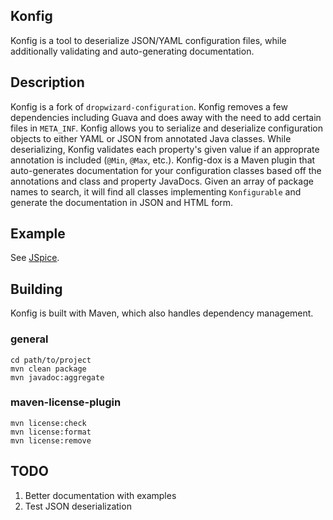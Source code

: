 ## Konfig

Konfig is a tool to deserialize JSON/YAML configuration files, while additionally validating and auto-generating documentation.

## Description

Konfig is a fork of `dropwizard-configuration`. Konfig removes a few dependencies including Guava and does away with the need to add certain files
in `META_INF`. Konfig allows you to serialize and deserialize configuration objects to either YAML or JSON from annotated Java classes. While
deserializing, Konfig validates each property's given value if an approprate annotation is included (`@Min`, `@Max`, etc.). Konfig-dox is a Maven
 plugin that auto-generates documentation for your configuration classes based off the annotations and class and property JavaDocs. Given an array
 of package names to search, it will find all classes implementing `Konfigurable` and generate the documentation in JSON and HTML form.

## Example

See [JSpice](https://github.com/knowm/jspice).

## Building

Konfig is built with Maven, which also handles dependency management.

### general

    cd path/to/project
    mvn clean package
    mvn javadoc:aggregate

### maven-license-plugin

    mvn license:check
    mvn license:format
    mvn license:remove


## TODO

1. Better documentation with examples
1. Test JSON deserialization
